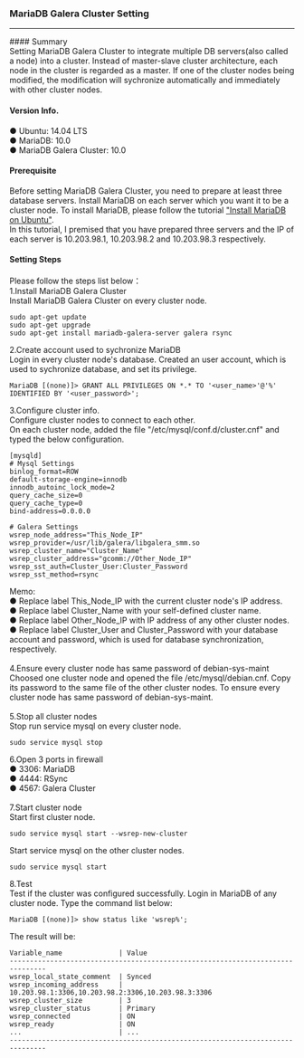 ### MariaDB Galera Cluster Setting<br/>
<hr/>
#### Summary<br/>
Setting MariaDB Galera Cluster to integrate multiple DB servers(also called a node) into a cluster. Instead of master-slave cluster architecture, each node in the cluster is regarded as a master. If one of the cluster nodes being modified, the modification will sychronize automatically and immediately with other cluster nodes.<br/>

#### Version Info.<br/>
● Ubuntu: 14.04 LTS<br/> 
● MariaDB: 10.0<br/>
● MariaDB Galera Cluster: 10.0<br/>

#### Prerequisite<br/>
Before setting MariaDB Galera Cluster, you need to prepare at least three database servers. Install MariaDB on each server which you want it to be a cluster node. To install MariaDB, please follow the tutorial ["Install MariaDB on Ubuntu"](https://github.com/andychen1060/Database/blob/master/MariaDB/Install%20MariaDB%20on%20Ubuntu.md).<br/>
In this tutorial, I premised that you have prepared three servers and the IP of each server is 10.203.98.1, 10.203.98.2 and 10.203.98.3 respectively.<br/>

#### Setting Steps<br/>
Please follow the steps list below：<br/>
1.Install MariaDB Galera Cluster<br/>
Install MariaDB Galera Cluster on every cluster node.<br/>
```
sudo apt-get update
sudo apt-get upgrade
sudo apt-get install mariadb-galera-server galera rsync
```
2.Create account used to sychronize MariaDB<br/>
Login in every cluster node's database. Created an user account, which is used to sychronize database, and set its privilege.
```
MariaDB [(none)]> GRANT ALL PRIVILEGES ON *.* TO '<user_name>'@'%' IDENTIFIED BY '<user_password>';
```
3.Configure cluster info.<br/>
Configure cluster nodes to connect to each other.<br/>
On each cluster node, added the file "/etc/mysql/conf.d/cluster.cnf" and typed the below configuration.<br/>
```
[mysqld]
# Mysql Settings
binlog_format=ROW
default-storage-engine=innodb
innodb_autoinc_lock_mode=2
query_cache_size=0
query_cache_type=0
bind-address=0.0.0.0

# Galera Settings
wsrep_node_address="This_Node_IP"
wsrep_provider=/usr/lib/galera/libgalera_smm.so
wsrep_cluster_name="Cluster_Name"
wsrep_cluster_address="gcomm://Other_Node_IP"
wsrep_sst_auth=Cluster_User:Cluster_Password
wsrep_sst_method=rsync
```
Memo:<br/>
● Replace label This_Node_IP with the current cluster node's IP address.<br/>
● Replace label Cluster_Name with your self-defined cluster name.<br/>
● Replace label Other_Node_IP with IP address of any other cluster nodes.<br/>
● Replace label Cluster_User and Cluster_Password with your database account and password, which is used for database synchronization, respectively.<br/>
<br/>
4.Ensure every cluster node has same password of debian-sys-maint<br/>
Choosed one cluster node and opened the file /etc/mysql/debian.cnf. Copy its password to the same file of the other cluster nodes. To ensure every cluster node has same password of debian-sys-maint.<br/>
<br/>
5.Stop all cluster nodes<br/>
Stop run service mysql on every cluster node.<br/>
```
sudo service mysql stop
```
6.Open 3 ports in firewall<br/>
● 3306: MariaDB<br/>
● 4444: RSync<br/>
● 4567: Galera Cluster<br/>
<br/>
7.Start cluster node<br/>
Start first cluster node.
```
sudo service mysql start --wsrep-new-cluster
```
Start service mysql on the other cluster nodes.
```
sudo service mysql start
```
8.Test<br/>
Test if the cluster was configured successfully. Login in MariaDB of any cluster node. Type the command list below:
```
MariaDB [(none)]> show status like 'wsrep%';
```
The result will be:
```
Variable_name              | Value
-------------------------------------------------------------------------------
wsrep_local_state_comment  | Synced
wsrep_incoming_address     | 10.203.98.1:3306,10.203.98.2:3306,10.203.98.3:3306
wsrep_cluster_size         | 3
wsrep_cluster_status       | Primary
wsrep_connected            | ON
wsrep_ready                | ON
...                        | ...
-------------------------------------------------------------------------------
```
